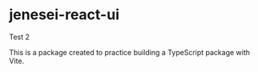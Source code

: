 # jenesei-react-ui

Test 2

This is a package created to practice building a TypeScript package with Vite.